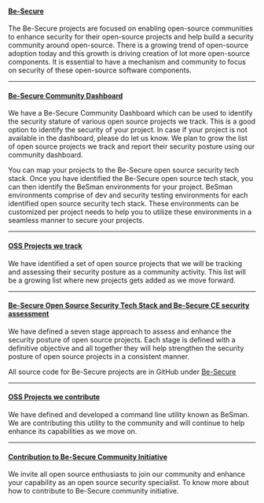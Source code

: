 
#### [Be-Secure](./Be-secure_gettingstr.md)

The Be-Secure projects are focused on enabling open-source communities to enhance security for their open-source projects and help build a security community around open-source. There is a growing trend of open-source adoption today and this growth is driving creation of lot more open-source components. It is essential to have a mechanism and community to focus on security of these open-source software components.

<hr>

#### [Be-Secure Community Dashboard](./Community_dashboard.md) 

 We have a Be-Secure Community Dashboard which can be used to identify the security stature of various open source projects we track. This is a good option to identify the security of your project. In case if your project is not available in the dashboard, please do let us know. We plan to grow the list of open source projects we track and report their security posture using our community dashboard.

 You can map your projects to the Be-Secure open source security tech stack. Once you have identified the Be-Secure open source tech stack, you can then identify the BeSman environments for your project. BeSman environments comprise of dev and security testing environments for each identified open source security tech stack. These environments can be customized per project needs to help you to utilize these environments in a seamless manner to secure your projects.

<hr>

#### [OSS Projects we track](./tracked_projects.md)

We have identified a set of open source projects that we will be tracking and assessing their security posture as a community activity. This list will be a growing list where new projects gets added as we move forward. 
    
<hr>

#### [Be-Secure Open Source Security Tech Stack and Be-Secure CE security assessment](./Tech_stack.md)

We have defined a seven stage approach to assess and enhance the security posture of open source projects. Each stage is defined with a definitive objective and all together they will help strengthen the security posture of open source projects in a consistent manner. 
	
 
All source code for Be-Secure projects are in GitHub under [Be-Secure](https://github.com/Be-Secure)

<hr>

#### [OSS Projects we contribute](./Project_contribute.md)

We have defined and developed a command line utility known as BeSman. We are contributing this utility to the community and will continue to help enhance its capabilities as we move on.

<hr>

#### [Contribution to Be-Secure Community Initiative](./More_info.md)

We invite all open source enthusiasts to join our community and enhance your capability as an open source security specialist. To know more about how to contribute to Be-Secure community initiative.
